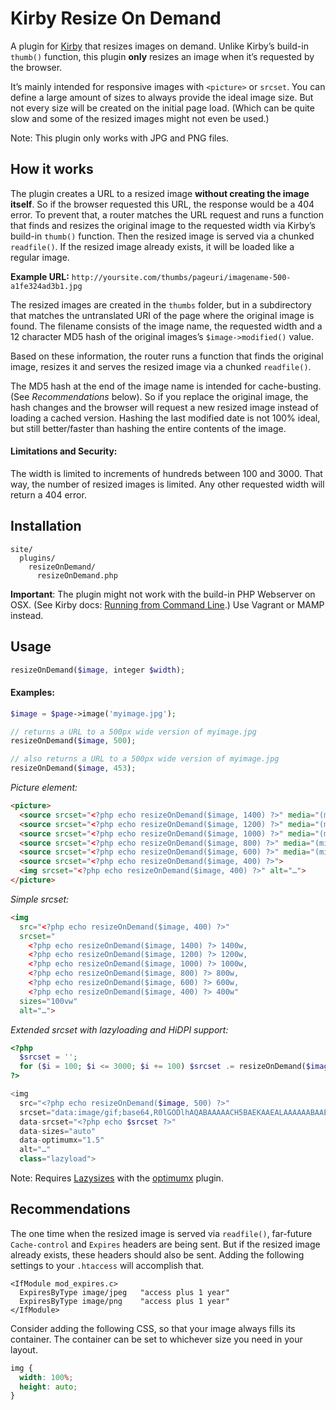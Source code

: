 # Kirby Resize On Demand

A plugin for [Kirby](https://github.com/getkirby/starterkit) that resizes images on demand. Unlike Kirby’s build-in `thumb()` function, this plugin **only** resizes an image when it’s requested by the browser. 

It’s mainly intended for responsive images with `<picture>` or `srcset`. You can define a large amount of sizes to always provide the ideal image size. But not every size will be created on the initial page load. (Which can be quite slow and some of the resized images might not even be used.)

Note: This plugin only works with JPG and PNG files.

## How it works

The plugin creates a URL to a resized image **without creating the image itself**. So if the browser requested this URL, the response would be a 404 error. To prevent that, a router matches the URL request and runs a function that finds and resizes the original image to the requested width via Kirby’s build-in `thumb()` function. Then the resized image is served via a chunked `readfile()`. If the resized image already exists, it will be loaded like a regular image.

**Example URL:** `http://yoursite.com/thumbs/pageuri/imagename-500-a1fe324ad3b1.jpg`

The resized images are created in the `thumbs` folder, but in a subdirectory that matches the untranslated URI of the page where the original image is found. The filename consists of the image name, the requested width and a 12 character MD5 hash of the original images’s `$image->modified()` value.

Based on these information, the router runs a function that finds the original image, resizes it and serves the resized image via a chunked `readfile()`.

The MD5 hash at the end of the image name is intended for cache-busting. (See _Recommendations_ below). So if you replace the original image, the hash changes and the browser will request a new resized image instead of loading a cached version. Hashing the last modified date is not 100% ideal, but still better/faster than hashing the entire contents of the image.

#### Limitations and Security:

The width is limited to increments of hundreds between 100 and 3000. That way, the number of resized images is limited. Any other requested width will return a 404 error. 

## Installation
```
site/
  plugins/
    resizeOnDemand/
      resizeOnDemand.php
```

**Important**: The plugin might not work with the build-in PHP Webserver on OSX. (See Kirby docs: [Running from Command Line](http://getkirby.com/docs/installation/running-with-php).) Use Vagrant or MAMP instead.


## Usage

```php
resizeOnDemand($image, integer $width);
```

#### Examples:
```php
$image = $page->image('myimage.jpg');

// returns a URL to a 500px wide version of myimage.jpg
resizeOnDemand($image, 500);

// also returns a URL to a 500px wide version of myimage.jpg
resizeOnDemand($image, 453);

```

_Picture element:_
```html
<picture>
  <source srcset="<?php echo resizeOnDemand($image, 1400) ?>" media="(min-width: 1200px)">
  <source srcset="<?php echo resizeOnDemand($image, 1200) ?>" media="(min-width: 1000px)">
  <source srcset="<?php echo resizeOnDemand($image, 1000) ?>" media="(min-width: 800px)">
  <source srcset="<?php echo resizeOnDemand($image, 800) ?>" media="(min-width: 600px)">
  <source srcset="<?php echo resizeOnDemand($image, 600) ?>" media="(min-width: 400px)">
  <source srcset="<?php echo resizeOnDemand($image, 400) ?>">
  <img srcset="<?php echo resizeOnDemand($image, 400) ?>" alt="…">
</picture> 

```

_Simple srcset:_
```html
<img
  src="<?php echo resizeOnDemand($image, 400) ?>"
  srcset="
    <?php echo resizeOnDemand($image, 1400) ?> 1400w,
    <?php echo resizeOnDemand($image, 1200) ?> 1200w,
    <?php echo resizeOnDemand($image, 1000) ?> 1000w,
    <?php echo resizeOnDemand($image, 800) ?> 800w,
    <?php echo resizeOnDemand($image, 600) ?> 600w,
    <?php echo resizeOnDemand($image, 400) ?> 400w"
  sizes="100vw"
  alt="…">

```


_Extended srcset with lazyloading and HiDPI support:_
```php
<?php 
  $srcset = '';
  for ($i = 100; $i <= 3000; $i += 100) $srcset .= resizeOnDemand($image, $i) . ' ' . $i . 'w,';
?>

<img 
  src="<?php echo resizeOnDemand($image, 500) ?>" 
  srcset="data:image/gif;base64,R0lGODlhAQABAAAAACH5BAEKAAEALAAAAAABAAEAAAICTAEAOw==" 
  data-srcset="<?php echo $srcset ?>" 
  data-sizes="auto" 
  data-optimumx="1.5" 
  alt="…" 
  class="lazyload">

```

Note: Requires [Lazysizes](https://github.com/aFarkas/lazysizes) with the [optimumx](https://github.com/aFarkas/lazysizes/tree/gh-pages/plugins/optimumx) plugin.

## Recommendations

The one time when the resized image is served via `readfile()`, far-future `Cache-control` and `Expires` headers are being sent. But if the resized image already exists, these headers should also be sent. Adding the following settings to your `.htaccess` will accomplish that. 

```apacheConf
<IfModule mod_expires.c>
  ExpiresByType image/jpeg   "access plus 1 year"
  ExpiresByType image/png    "access plus 1 year"
</IfModule>
```
Consider adding the following CSS, so that your image always fills its container. The container can be set to whichever size you need in your layout.

```css
img {
  width: 100%;
  height: auto;
}
```
